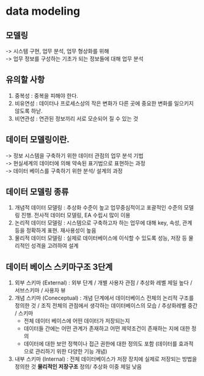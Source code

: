 # data modeling

## 모델링
-> 시스템 구현, 업무 분석, 업무 형상화를 위해   
-> 업무 정보를 구성하는 기초가 되는 정보들에 대해 업무 분석

## 유의할 사항 
1. 중복성 : 중복을 피해야 한다.
2. 비유연성 : 데이터나 프로세스상의 작은 변화가 다른 곳에 중요한 변화를 일으키지 않도록 하낟. 
3. 비연관성 : 연관된 정보끼리 서로 모순되어 질 수 있는 것 

## 데이터 모델링이란.
-> 정보 시스템을 구축하기 위한 데이터 관점의 업무 분석 기법   
-> 현실세계의 데이터에 의해 약속된 표기법으로 표현하는 과정    
-> 데이터 베이스를 구축하기 위한 분석/ 설계의 과정   

## 데이터 모델링 종류
1. 개념적 데이터 모델링 : 추상화 수준이 높고 업무중심적이고 포괄적인 수준의 모델링 진행. 전사적 데이터 모델링, EA 수립시 많이 이용
2. 논리적 데이터 모델링 : 시스템으로 구축하고자 하는 업무에 대해 key, 속성, 관계 등을 정확하게 표현. 재사용성이 높음
3. 물리적 데이터 모델링 : 실제로 데이터베이스에 이식할 수 있도록 성능, 저장 등 물리적인 성격을 고려하여 설계

## 데이터 베이스 스키마구조 3단계
1. 외부 스키마 (External) : 외부 단계 / 개별 사용자 관점 / 추상화 레벨 제일 높다 / 서브스키마 / 사용자 뷰
2. 개념 스키마 (Coneceptual) : 개념 단계에서 데이터베이스 전체의 논리적 구조를 정의한 것 / 조직 전체의 관점에서 생각하는 데이터베이스의 모습 / 추상화레벨 중간 / 스키마
   - 전체 데이터 베이스에 어떤 데이터가 저장되는지
   - 데이터들 간에는 어떤 관계가 존재하고 어떤 제약조건이 존재하는 지에 대한 정의
   - 데이터에 대한 보안 정책이나 접근 권한에 대한 정의도 포함 (데이터를 효과적으로 관리하기 위한 다양한 기능 개념)
3. 내부 스키마 (Internal) : 전체 데이터베이스가 저장 장치에 실제로 저장되는 방법을 정의한 것 **물리적인 저장구조** 정의/ 추상화 이중 제일 낮음
